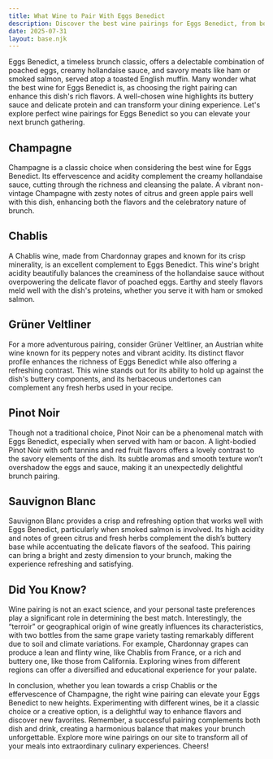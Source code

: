 ```yaml
---
title: What Wine to Pair With Eggs Benedict
description: Discover the best wine pairings for Eggs Benedict, from bold reds to crisp whites.
date: 2025-07-31
layout: base.njk
---
```


Eggs Benedict, a timeless brunch classic, offers a delectable combination of poached eggs, creamy hollandaise sauce, and savory meats like ham or smoked salmon, served atop a toasted English muffin. Many wonder what the best wine for Eggs Benedict is, as choosing the right pairing can enhance this dish's rich flavors. A well-chosen wine highlights its buttery sauce and delicate protein and can transform your dining experience. Let's explore perfect wine pairings for Eggs Benedict so you can elevate your next brunch gathering.

## Champagne

Champagne is a classic choice when considering the best wine for Eggs Benedict. Its effervescence and acidity complement the creamy hollandaise sauce, cutting through the richness and cleansing the palate. A vibrant non-vintage Champagne with zesty notes of citrus and green apple pairs well with this dish, enhancing both the flavors and the celebratory nature of brunch.

## Chablis

A Chablis wine, made from Chardonnay grapes and known for its crisp minerality, is an excellent complement to Eggs Benedict. This wine's bright acidity beautifully balances the creaminess of the hollandaise sauce without overpowering the delicate flavor of poached eggs. Earthy and steely flavors meld well with the dish's proteins, whether you serve it with ham or smoked salmon.

## Grüner Veltliner

For a more adventurous pairing, consider Grüner Veltliner, an Austrian white wine known for its peppery notes and vibrant acidity. Its distinct flavor profile enhances the richness of Eggs Benedict while also offering a refreshing contrast. This wine stands out for its ability to hold up against the dish's buttery components, and its herbaceous undertones can complement any fresh herbs used in your recipe.

## Pinot Noir

Though not a traditional choice, Pinot Noir can be a phenomenal match with Eggs Benedict, especially when served with ham or bacon. A light-bodied Pinot Noir with soft tannins and red fruit flavors offers a lovely contrast to the savory elements of the dish. Its subtle aromas and smooth texture won’t overshadow the eggs and sauce, making it an unexpectedly delightful brunch pairing.

## Sauvignon Blanc

Sauvignon Blanc provides a crisp and refreshing option that works well with Eggs Benedict, particularly when smoked salmon is involved. Its high acidity and notes of green citrus and fresh herbs complement the dish’s buttery base while accentuating the delicate flavors of the seafood. This pairing can bring a bright and zesty dimension to your brunch, making the experience refreshing and satisfying.

## Did You Know?

Wine pairing is not an exact science, and your personal taste preferences play a significant role in determining the best match. Interestingly, the “terroir” or geographical origin of wine greatly influences its characteristics, with two bottles from the same grape variety tasting remarkably different due to soil and climate variations. For example, Chardonnay grapes can produce a lean and flinty wine, like Chablis from France, or a rich and buttery one, like those from California. Exploring wines from different regions can offer a diversified and educational experience for your palate.

In conclusion, whether you lean towards a crisp Chablis or the effervescence of Champagne, the right wine pairing can elevate your Eggs Benedict to new heights. Experimenting with different wines, be it a classic choice or a creative option, is a delightful way to enhance flavors and discover new favorites. Remember, a successful pairing complements both dish and drink, creating a harmonious balance that makes your brunch unforgettable. Explore more wine pairings on our site to transform all of your meals into extraordinary culinary experiences. Cheers!